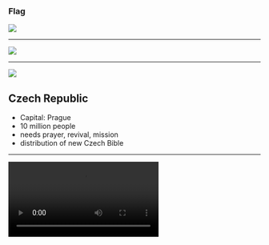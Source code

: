 ### Flag

![](https://upload.wikimedia.org/wikipedia/commons/c/cb/Flag_of_the_Czech_Republic.svg)

---

![](https://upload.wikimedia.org/wikipedia/commons/thumb/3/31/EU-Czech_Republic.svg/1284px-EU-Czech_Republic.svg.png)

---

![](https://res.cloudinary.com/kiekies/image/upload/v1655056501/prayer/gbbot3gj5r1gwgvouf9u.jpg)

## Czech Republic

- Capital: Prague
- 10 million people
- needs prayer, revival, mission
- distribution of new Czech Bible

---

![](https://storage.cloud.google.com/prayer-videos/country/czech-republic.mp4)
